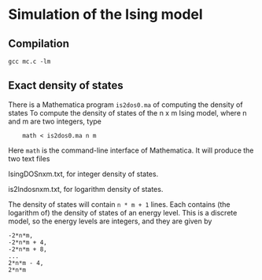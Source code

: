 # Simulation of the Ising model

## Compilation

```
gcc mc.c -lm
```

## Exact density of states

There is a Mathematica program `is2dos0.ma` of computing
the density of states
To compute the density of states of the n x m Ising model,
where n and m are two integers, type
```
    math < is2dos0.ma n m
```
Here `math` is the command-line interface of Mathematica.
It will produce the two text files

IsingDOSnxm.txt, for integer density of states.

is2lndosnxm.txt, for logarithm density of states.

The density of states will contain `n * m + 1` lines.
Each contains (the logarithm of) the density of states
of an energy level.  This is a discrete model, 
so the energy levels are integers, and they are given by
```
-2*n*m,
-2*n*m + 4,
-2*n*m + 8,
...
2*n*m - 4,
2*n*m
```

